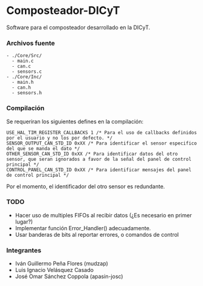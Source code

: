 # Composteador-DICyT
Software para el composteador desarrollado en la DICyT.

### Archivos fuente

```
- ./Core/Src/
  - main.c
  - can.c
  - sensors.c
- ./Core/Inc/
  - main.h
  - can.h
  - sensors.h
``` 

### Compilación

Se requeriran los siguientes defines en la compilación:

```
USE_HAL_TIM_REGISTER_CALLBACKS 1 /* Para el uso de callbacks definidos por el usuario y no los por defecto. */
SENSOR_OUTPUT_CAN_STD_ID 0xXX /* Para identificar el sensor especifico del que se manda el dato */
OTHER_SENSOR_CAN_STD_ID 0xXX /* Para identificar datos del otro sensor, que seran ignorados a favor de la señal del panel de control principal */
CONTROL_PANEL_CAN_STD_ID 0xXX /* Para identificar mensajes del panel de control principal */
```
Por el momento, el identificador del otro sensor es redundante.

### TODO
- Hacer uso de multiples FIFOs al recibir datos (¿Es necesario en primer lugar?)
- Implementar función Error_Handler() adecuadamente.
- Usar banderas de bits al reportar errores, o comandos de control


### Integrantes

- Iván Guillermo Peña Flores (mudzap)
- Luis Ignacio Velásquez Casado 
- José Omar Sánchez Coppola (apasin-josc)
